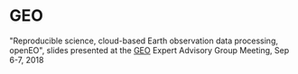 # GEO

"Reproducible science, cloud-based Earth observation
data processing, openEO", slides presented at the
[GEO](http://www.earthobservations.org/index2.php) Expert Advisory
Group Meeting, Sep 6-7, 2018
